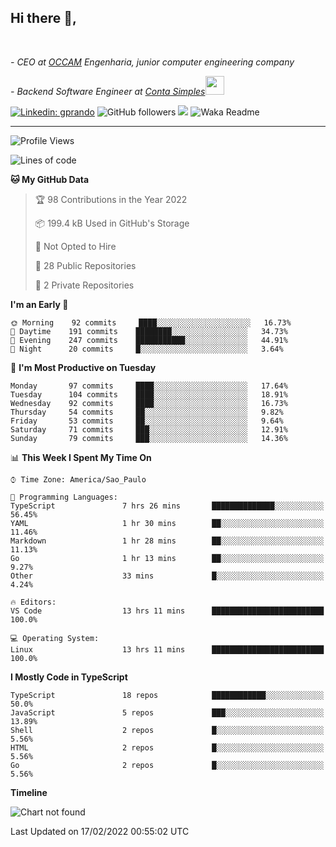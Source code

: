 <h2>Hi there  👋,</h2> </br>

<p><em>- CEO at <a href="https://occamengenharia.com/">OCCAM</a> Engenharia, junior computer engineering company
</em></p>

<p><em>- Backend Software Engineer at <a href="https://contasimples.com">Conta Simples</a><img src="https://media.giphy.com/media/WUlplcMpOCEmTGBtBW/giphy.gif" width="30"> 
</em></p>

[![Linkedin: gprando](https://img.shields.io/badge/-gprando-blue?style=flat-square&logo=Linkedin&logoColor=white&link=https://www.linkedin.com/in/gprando/)](https://www.linkedin.com/in/gprando)
![GitHub followers](https://img.shields.io/github/followers/gprando?label=Follow&style=social)
![](https://visitor-badge.glitch.me/badge?page_id=gprando.gprando)
![Waka Readme](https://github.com/gprando/gprando/workflows/Waka%20Readme/badge.svg)

---
<!--START_SECTION:waka-->
![Profile Views](http://img.shields.io/badge/Profile%20Views-0-blue)

![Lines of code](https://img.shields.io/badge/From%20Hello%20World%20I%27ve%20Written--4%20Million%20lines%20of%20code-blue)

**🐱 My GitHub Data** 

> 🏆 98 Contributions in the Year 2022
 > 
> 📦 199.4 kB Used in GitHub's Storage 
 > 
> 🚫 Not Opted to Hire
 > 
> 📜 28 Public Repositories 
 > 
> 🔑 2 Private Repositories  
 > 
**I'm an Early 🐤** 

```text
🌞 Morning    92 commits     ████░░░░░░░░░░░░░░░░░░░░░   16.73% 
🌆 Daytime    191 commits    ████████░░░░░░░░░░░░░░░░░   34.73% 
🌃 Evening    247 commits    ███████████░░░░░░░░░░░░░░   44.91% 
🌙 Night      20 commits     █░░░░░░░░░░░░░░░░░░░░░░░░   3.64%

```
📅 **I'm Most Productive on Tuesday** 

```text
Monday       97 commits     ████░░░░░░░░░░░░░░░░░░░░░   17.64% 
Tuesday      104 commits    ████░░░░░░░░░░░░░░░░░░░░░   18.91% 
Wednesday    92 commits     ████░░░░░░░░░░░░░░░░░░░░░   16.73% 
Thursday     54 commits     ██░░░░░░░░░░░░░░░░░░░░░░░   9.82% 
Friday       53 commits     ██░░░░░░░░░░░░░░░░░░░░░░░   9.64% 
Saturday     71 commits     ███░░░░░░░░░░░░░░░░░░░░░░   12.91% 
Sunday       79 commits     ███░░░░░░░░░░░░░░░░░░░░░░   14.36%

```


📊 **This Week I Spent My Time On** 

```text
⌚︎ Time Zone: America/Sao_Paulo

💬 Programming Languages: 
TypeScript               7 hrs 26 mins       ██████████████░░░░░░░░░░░   56.45% 
YAML                     1 hr 30 mins        ██░░░░░░░░░░░░░░░░░░░░░░░   11.46% 
Markdown                 1 hr 28 mins        ██░░░░░░░░░░░░░░░░░░░░░░░   11.13% 
Go                       1 hr 13 mins        ██░░░░░░░░░░░░░░░░░░░░░░░   9.27% 
Other                    33 mins             █░░░░░░░░░░░░░░░░░░░░░░░░   4.24%

🔥 Editors: 
VS Code                  13 hrs 11 mins      █████████████████████████   100.0%

💻 Operating System: 
Linux                    13 hrs 11 mins      █████████████████████████   100.0%

```

**I Mostly Code in TypeScript** 

```text
TypeScript               18 repos            ████████████░░░░░░░░░░░░░   50.0% 
JavaScript               5 repos             ███░░░░░░░░░░░░░░░░░░░░░░   13.89% 
Shell                    2 repos             █░░░░░░░░░░░░░░░░░░░░░░░░   5.56% 
HTML                     2 repos             █░░░░░░░░░░░░░░░░░░░░░░░░   5.56% 
Go                       2 repos             █░░░░░░░░░░░░░░░░░░░░░░░░   5.56%

```


**Timeline**

![Chart not found](https://raw.githubusercontent.com/gprando/gprando/master/charts/bar_graph.png) 


 Last Updated on 17/02/2022 00:55:02 UTC
<!--END_SECTION:waka-->